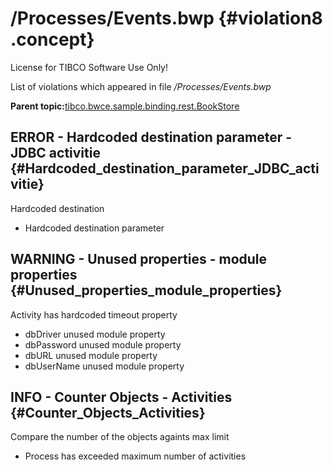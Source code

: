 # /Processes/Events.bwp {#violation8 .concept}

License for TIBCO Software Use Only!

List of violations which appeared in file */Processes/Events.bwp*

**Parent topic:**[tibco.bwce.sample.binding.rest.BookStore](../../../qa/projects/tibco.bwce.sample.binding.rest.BookStore.md)

## ERROR - Hardcoded destination parameter - JDBC activitie {#Hardcoded_destination_parameter_JDBC_activitie}

Hardcoded destination

-   Hardcoded destination parameter

## WARNING - Unused properties - module properties {#Unused_properties_module_properties}

Activity has hardcoded timeout property

-   dbDriver unused module property
-   dbPassword unused module property
-   dbURL unused module property
-   dbUserName unused module property

## INFO - Counter Objects - Activities {#Counter_Objects_Activities}

Compare the number of the objects againts max limit

-   Process has exceeded maximum number of activities

